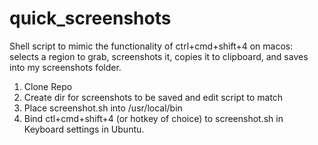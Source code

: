 # quick_screenshots
Shell script to mimic the functionality of ctrl+cmd+shift+4 on macos: selects a region to grab, screenshots it, copies it to clipboard, and saves into my screenshots folder.

1) Clone Repo
2) Create dir for screenshots to be saved and edit script to match
3) Place screenshot.sh into /usr/local/bin
4) Bind ctl+cmd+shift+4 (or hotkey of choice) to screenshot.sh in Keyboard settings in Ubuntu.




